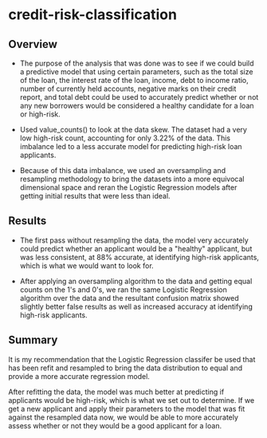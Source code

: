 # credit-risk-classification


## Overview

 * The purpose of the analysis that was done was to see if we could build a predictive model that using certain parameters, such as the total size of the loan, the interest rate of the loan, income, debt to income ratio, number of currently held accounts, negative marks on their credit report, and total debt could be used to accurately predict whether or not any new borrowers would be considered a healthy candidate for a loan or high-risk.

* Used value_counts() to look at the data skew. The dataset had a very low high-risk count, accounting for only 3.22% of the data. This imbalance led to a less accurate model for predicting high-risk loan applicants.

* Because of this data imbalance, we used an oversampling and resampling methodology to bring the datasets into a more equivocal dimensional space and reran the Logistic Regression models after getting initial results that were less than ideal.

## Results

* The first pass without resampling the data, the model very accurately could predict whether an applicant would be a "healthy" applicant, but was less consistent, at 88% accurate,  at identifying high-risk applicants, which is what we would want to look for.

* After applying an oversampling algorithm to the data and getting equal counts on the 1's and 0's, we ran the same Logistic Regression algorithm over the data and the resultant confusion matrix showed slightly better false results as well as increased accuracy at identifying high-risk applicants.

## Summary

It is my recommendation that the Logistic Regression classifer be used that has been refit and resampled to bring the data distribution to equal and provide a more accurate regression model. 

After refitting the data, the model was much better at predicting if applicants would be high-risk, which is what we set out to determine. If we get a new applicant and apply their parameters to the model that was fit against the resampled data now, we would be able to more accurately assess whether or not they would be a good applicant for a loan. 


